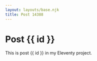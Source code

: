 ```yaml
---
layout: layouts/base.njk
title: Post 14388
---
```


# Post {{ id }}

This is post {{ id }} in my Eleventy project.
